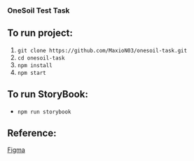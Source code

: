### OneSoil Test Task

## To run project:
1. ```git clone https://github.com/MaxioN03/onesoil-task.git```
2. ```cd onesoil-task```
3. ```npm install```
4. ```npm start```

## To run StoryBook:
* ```npm run storybook```

## Reference:
[Figma](https://www.figma.com/file/6RIgcbqjc7xIyMrGr1JniM/Untitled?node-id=0%3A1)


